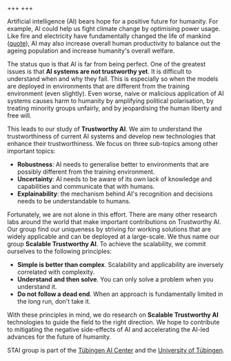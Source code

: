 +++
+++

Artificial intelligence (AI) bears hope for a positive future for humanity. For example, AI could help us fight climate change by optimising power usage. Like fire and electricity have fundamentally changed the life of mankind ([quote](https://www.youtube.com/watch?v=sqd516M0Y5A)), AI may also increase overall human productivity to balance out the ageing population and increase humanity's overall welfare.

The status quo is that AI is far from being perfect. One of the greatest issues is that **AI systems are not trustworthy yet**. It is difficult to understand when and why they fail. This is especially so when the models are deployed in environments that are different from the training environment (even slightly). Even worse, naive or malicious application of AI systems causes harm to humanity by amplifying political polarisation, by treating minority groups unfairly, and by jeopardising the human liberty and free will.

This leads to our study of **Trustworthy AI**. We aim to understand the trustworthiness of current AI systems and develop new technologies that enhance their trustworthiness. We focus on three sub-topics among other important topics:

- **Robustness**: AI needs to generalise better to environments that are possibly different from the training environment.
- **Uncertainty**: AI needs to be aware of its own lack of knowledge and capabilities and communicate that with humans.
- **Explainability**: the mechanism behind AI's recognition and decisions needs to be understandable to humans.

Fortunately, we are not alone in this effort. There are many other research labs around the world that make important contributions on Trustworthy AI. Our group find our uniqueness by striving for working solutions that are widely applicable and can be deployed at a large-scale. We thus name our group **Scalable Trustworthy AI**. To achieve the scalability, we commit ourselves to the following principles:

- **Simple is better than complex**. Scalability and applicability are inversely correlated with complexity.
- **Understand and then solve**. You can only solve a problem when you understand it.
- **Do not follow a dead end**. When an approach is fundamentally limited in the long run, don't take it.

With these principles in mind, we do research on **Scalable Trustworthy AI** technologies to guide the field to the right direction. We hope to contribute to mitigating the negative side-effects of AI and accelerating the AI-led advances for the future of humanity.

STAI group is part of the [Tübingen AI Center](https://tuebingen.ai/) and the [University of Tübingen](https://uni-tuebingen.de/).
